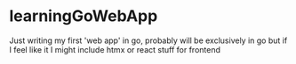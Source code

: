 # learningGoWebApp
Just writing my first 'web app' in go, probably will be exclusively in go but if  I feel like it I might include htmx or react stuff for frontend
